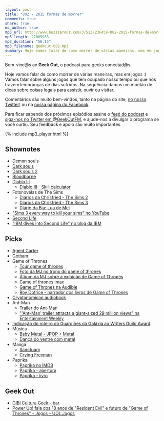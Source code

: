 ```yaml
---
layout: post
title: "002 - 2015 formas de morrer"
comments: true
share: true
no_author: true
mp3_url: http://www.buzzsprout.com/37513/236459-002-2015-formas-de-morrer.mp3
mp3_length: 27005933
mp3_duration: "56:15"
mp3_filename: geekout-002.mp3
summary: Hoje vamos falar de como morrer de várias maneiras, mas em jogos :) Vamos falar sobre alguns jogos que tem ocupado nosso tempo ou que nos trazem lembranças de dias sofridos. Na sequência damos um montão de dicas sobre coisas legais para assistir, ouvir ou visitar.
---
```


Bem-vind@s ao **Geek Out**, o podcast para geeks conectad@s.

Hoje vamos falar de como morrer de várias maneiras, mas em jogos :) Vamos falar sobre alguns jogos que tem ocupado nosso tempo ou que nos trazem lembranças de dias sofridos. Na sequência damos um montão de dicas sobre coisas legais para assistir, ouvir ou visitar.

Comentários são muito bem-vindos, tanto na página do site, [no nosso Twitter](https://twitter.com/geekoutfm)) ou na [nossa página do Facebook](https://www.facebook.com/geekoutfm).

Para ficar sabendo dos próximos episódios assine o [feed do podcast](/feed.xml) e [siga-nos no Twitter em @GeekOutFM](https://twitter.com/GeekoutFM), e ajude-nos a divulgar o programa se você curtiu. Seu feedback e apoio são muito importantes.

{% include mp3_player.html %}

## Shownotes
* [Demon souls](http://www.atlus.com/demons-souls/main.html)
* [Dark souls](http://darksouls.fromsoftware.jp/contents/index_en.html)
* [Dark souls 2](http://www.darksoulsii.com/us/)
* [Bloodborne](http://www.playstation.com/en-us/games/bloodborne-ps4/)
* [Diablo III](http://us.battle.net/d3/pt/reaper-of-souls/)
  * [Diablo III - Skill calculator](http://us.battle.net/d3/en/calculator/)
* Fotonovelas de The Sims
  * [Diários da Chrisfried - The Sims 2](http://www.chrisfried.blogspot.ca/)
  * [Diários da Chrisfried - The Sims 3](http://thesims3-chrisfried.blogspot.ca/)
  * [Diário da Bia: Lua de Mel](http://biancacody.blogspot.ca/2010/10/lua-de-mel.html)
* ["Sims 3 every way to kill your sims" no YouTube](https://www.youtube.com/watch?v=DuuSpJOy-Qk)
* [Second Life](http://en.wikipedia.org/wiki/Second_Life)
* ["IBM dives into Second Life" no blog da IBM](http://www.ibm.com/developerworks/library/os-social-secondlife/)

## Picks
* [Agent Carter](http://abc.go.com/shows/marvels-agent-carter)
* [Gotham](http://www.fox.com/gotham)
* Game of Thrones
  * [Tour game of thrones](https://www.facebook.com/GameOfThrones/photos/a.93667012733.90163.74133697733/10152670700612734/?type=1&theater)
  * [Foto da MJ no trono do game of thrones](http://instagram.com/p/xdD0S0pmai/?modal=true)
  * [Álbum da MJ sobre a exibição de Game of Thrones](https://www.facebook.com/mjcoffeholick/media_set?set=a.4080999002511.1073741827.1808658029&type=3)
  * [Game of thrones imax](http://www.makinggameofthrones.com/production-diary/2015/1/6/got-goes-imax)
  * [Game of Thrones na Audible](http://www.audible.com/pd/Sci-Fi-Fantasy/A-Game-of-Thrones-Audiobook/B002UZZ93G)
  * [Roy Dotrice - narrador dos livros de Game of Thrones](http://en.wikipedia.org/wiki/Roy_Dotrice)
* [Cryptonomicon audiobook](http://www.audible.com/pd/Mysteries-Thrillers/Cryptonomicon-Audiobook/B0036NK9D6)
* Ant-Man
  * [Trailer do Ant-Man](https://www.youtube.com/watch?v=RIWX6gFBCyM#t=18)
  * ["'Ant-Man' trailer attracts a giant-sized 29 million views" na Entertainment Weekly](http://insidemovies.ew.com/2015/01/09/ant-man-trailer-marvel-paul-rudd/)
* [Indicação do roteiro do Guardiões da Galáxia ao Writers Guild Award](http://omelete.uol.com.br/oscar/cinema/oscar-2015-conheca-os-indicados-ao-writers-guild-awards/#.VK19tmTF-Ko)
* Música
  * [Baby Metal - JPOP + Metal](http://www.youtubeplaylist.org/play/p/MDAwMDA0ODQ5)
  * [Dança do ventre com metal](https://www.youtube.com/watch?v=J7QQKQyVAUg)
* Manga
  * [Sanctuary](https://en.wikipedia.org/wiki/Sanctuary_%28manga%29)
  * [Crying Freeman](https://en.wikipedia.org/wiki/Crying_Freeman)
* Paprika
  * [Paprika no IMDB](http://www.imdb.com/title/tt0851578/) 
  * [Paprika - abertura](https://www.youtube.com/watch?v=uXCoXW8lr0k)
  * [Paprika - livro](http://www.amazon.com/Paprika-Vintage-Contemporaries-Original-Yasutaka/dp/0307389189)

## Geek Out
* [GIBI Cultura Geek - bar](http://www.gibiculturageek.com/)
* [Power Up! fala dos 18 anos de "Resident Evil" e futuro de "Game of Thrones" - Jogos - UOL Jogos](http://jogos.uol.com.br/ultimas-noticias/2014/03/27/power-up-fala-dos-18-anos-de-resident-evil-e-futuro-de-game-of-thrones.htm)
